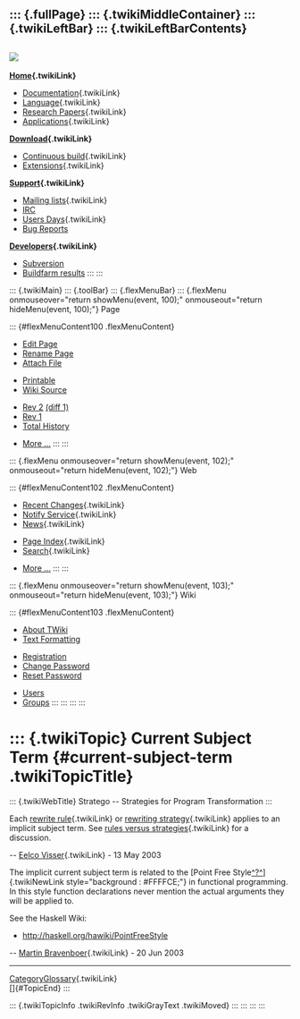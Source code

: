 ::: {.fullPage}
::: {.twikiMiddleContainer}
::: {.twikiLeftBar}
::: {.twikiLeftBarContents}
  ----------------------------------------------------------------------------------
  [![](../pub/Stratego/StrategoLogo/StrategoLogoTextlessWhite-100px.png)](WebHome)
  ----------------------------------------------------------------------------------

**[Home](WebHome){.twikiLink}**

-   [Documentation](StrategoDocumentation){.twikiLink}
-   [Language](StrategoLanguage){.twikiLink}
-   [Research Papers](StrategoPublications){.twikiLink}
-   [Applications](StrategoApplication){.twikiLink}

**[Download](StrategoDownload){.twikiLink}**

-   [Continuous build](ContinuousBuild){.twikiLink}
-   [Extensions](AdditionalPackageDownload){.twikiLink}

**[Support](StrategoSupport){.twikiLink}**

-   [Mailing lists](MailingList){.twikiLink}
-   [IRC](irc://irc.freenode.net/#stratego)
-   [Users Days](StrategoUsersDay){.twikiLink}
-   [Bug Reports](http://yellowgrass.org/project/StrategoXT)

**[Developers](StrategoDev){.twikiLink}**

-   [Subversion](https://svn.strategoxt.org/repos/StrategoXT/strategoxt/trunk)
-   [Buildfarm
    results](http://hydra.nixos.org/jobset/strategoxt/strategoxt-release/all)
:::
:::

::: {.twikiMain}
::: {.toolBar}
::: {.flexMenuBar}
::: {.flexMenu onmouseover="return showMenu(event, 100);" onmouseout="return hideMenu(event, 100);"}
Page

::: {#flexMenuContent100 .flexMenuContent}
-   [Edit
    Page](http://www.program-transformation.org/edit/Stratego/CurrentSubjectTerm?t=1536825573)
-   [Rename
    Page](http://www.program-transformation.org/rename/Stratego/CurrentSubjectTerm)
-   [Attach
    File](http://www.program-transformation.org/attach/Stratego/CurrentSubjectTerm)

<!-- -->

-   [Printable](http://www.program-transformation.org/view/Stratego/CurrentSubjectTerm?skin=print.pattern)
-   [Wiki
    Source](http://www.program-transformation.org/view/Stratego/CurrentSubjectTerm?skin=text&raw=on&contenttype=text/plain)

<!-- -->

-   [Rev
    2](http://www.program-transformation.org/view/Stratego/CurrentSubjectTerm?rev=1.2)
    [(diff 1)](http://www.program-transformation.org/rdiff/Stratego/CurrentSubjectTerm?rev1=1.2&rev2=1.1)
-   [Rev
    1](http://www.program-transformation.org/view/Stratego/CurrentSubjectTerm?rev=1.1)
-   [Total
    History](http://www.program-transformation.org/rdiff/Stratego/CurrentSubjectTerm)

<!-- -->

-   [More
    \...](http://www.program-transformation.org/oops/Stratego/CurrentSubjectTerm?template=oopsmore&param1=1.2&param2=1.2)
:::
:::

::: {.flexMenu onmouseover="return showMenu(event, 102);" onmouseout="return hideMenu(event, 102);"}
Web

::: {#flexMenuContent102 .flexMenuContent}
-   [Recent Changes](WebChanges){.twikiLink}
-   [Notify Service](WebNotify){.twikiLink}
-   [News](WebNews){.twikiLink}

<!-- -->

-   [Page Index](WebIndex){.twikiLink}
-   [Search](WebSearch){.twikiLink}

<!-- -->

-   [More
    \...](http://www.program-transformation.org/oops/Stratego/CurrentSubjectTerm?template=oopsmore&param1=1.2&param2=1.2)
:::
:::

::: {.flexMenu onmouseover="return showMenu(event, 103);" onmouseout="return hideMenu(event, 103);"}
Wiki

::: {#flexMenuContent103 .flexMenuContent}
-   [About
    TWiki](http://www.program-transformation.org/view/TWiki/WebHome)
-   [Text
    Formatting](http://www.program-transformation.org/view/TWiki/TextFormattingRules)

<!-- -->

-   [Registration](http://www.program-transformation.org/view/TWiki/TWikiRegistration)
-   [Change
    Password](http://www.program-transformation.org/view/TWiki/ChangePassword)
-   [Reset
    Password](http://www.program-transformation.org/view/TWiki/ResetPassword)

<!-- -->

-   [Users](http://www.program-transformation.org/view/Main/TWikiUsers)
-   [Groups](http://www.program-transformation.org/view/Main/TWikiGroups)
:::
:::
:::
:::

::: {.twikiTopic}
Current Subject Term {#current-subject-term .twikiTopicTitle}
====================

::: {.twikiWebTitle}
Stratego \-- Strategies for Program Transformation
:::

Each [rewrite rule](RewriteRule){.twikiLink} or [rewriting
strategy](RewritingStrategy){.twikiLink} applies to an implicit subject
term. See [rules versus strategies](RulesVersusStrategies){.twikiLink}
for a discussion.

\-- [Eelco Visser](EelcoVisser){.twikiLink} - 13 May 2003

The implicit current subject term is related to the [Point Free
Style[^?^](http://www.program-transformation.org/edit/Stratego/PointFreeStyle?topicparent=Stratego.CurrentSubjectTerm)]{.twikiNewLink
style="background : #FFFFCE;"} in functional programming. In this style
function declarations never mention the actual arguments they will be
applied to.

See the Haskell Wiki:

-   <http://haskell.org/hawiki/PointFreeStyle>

\-- [Martin Bravenboer](../Main/MartinBravenboer){.twikiLink} - 20 Jun
2003

------------------------------------------------------------------------

[CategoryGlossary](CategoryGlossary){.twikiLink}\
[]{#TopicEnd}
:::

::: {.twikiTopicInfo .twikiRevInfo .twikiGrayText .twikiMoved}
:::
:::
:::
:::
